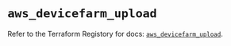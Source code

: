 # `aws_devicefarm_upload`

Refer to the Terraform Registory for docs: [`aws_devicefarm_upload`](https://registry.terraform.io/providers/hashicorp/aws/3.76.1/docs/resources/devicefarm_upload).
